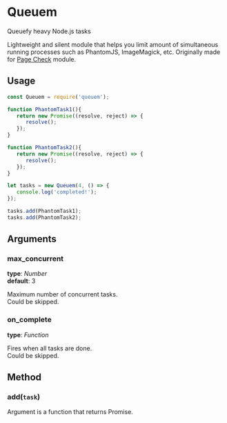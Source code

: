 # Queuem

Queuefy heavy Node.js tasks


Lightweight and silent module that helps you limit amount of simultaneous running processes such as PhantomJS, ImageMagick, etc. Originally made for [Page Check](https://www.npmjs.com/package/page-check) module.



## Usage
```javascript
const Queuem = require('queuem');

function PhantomTask1(){
   return new Promise((resolve, reject) => {
      resolve();
   });
}

function PhantomTask2(){
   return new Promise((resolve, reject) => {
      resolve();
   });
}

let tasks = new Queuem(4, () => {
   console.log('completed!');
});

tasks.add(PhantomTask1);
tasks.add(PhantomTask2);
```



## Arguments

### max_concurrent 
__type__: *Number*<br>
__default__: 3<br>

Maximum number of concurrent tasks.<br>
Could be skipped.


### on_complete 
__type__: *Function*<br>

Fires when all tasks are done.<br>
Could be skipped.



## Method

### add(`task`)
Argument is a function that returns Promise.


